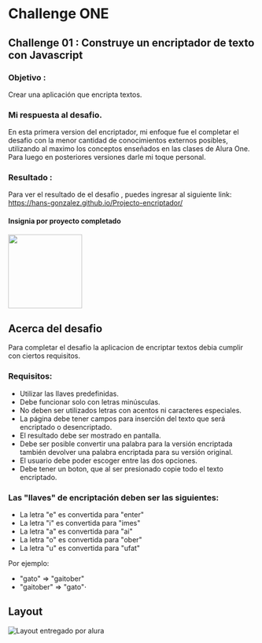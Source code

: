 # Challenge ONE 

## Challenge 01 : Construye un encriptador de texto con Javascript

### Objetivo : 
Crear una aplicación que encripta textos.

### Mi respuesta al desafio.

En esta primera version del encriptador, mi enfoque fue el  completar el desafio con la menor cantidad de conocimientos externos posibles, utilizando al maximo los conceptos enseñados en las clases de Alura One.
Para luego en posteriores versiones  darle mi toque personal.

### Resultado :
Para ver el resultado de el desafio , puedes ingresar al siguiente link:
https://hans-gonzalez.github.io/Projecto-encriptador/

#### Insignia por proyecto completado 
<img src = "https://user-images.githubusercontent.com/110706345/190925375-2f375a31-e1f3-4adc-b1e3-8f700ca1f1a8.png" width="150">


## Acerca del desafio

Para completar el desafio la aplicacion de encriptar textos debia cumplir con ciertos requisitos.
 
### Requisitos:
- Utilizar las llaves predefinidas.
- Debe funcionar solo con letras minúsculas.
- No deben ser utilizados letras con acentos ni caracteres especiales.
- La página debe tener campos para inserción del texto que será encriptado o desencriptado.
- El resultado debe ser mostrado en pantalla.
- Debe ser posible convertir una palabra para la versión encriptada también devolver una palabra encriptada para su versión original.
- El usuario debe poder escoger entre las dos opciones.
- Debe tener un boton, que al ser presionado copie todo el texto encriptado.

### Las "llaves" de encriptación deben ser las siguientes:

- La letra "e" es convertida para "enter"
- La letra "i" es convertida para "imes"
- La letra "a" es convertida para "ai"
- La letra "o" es convertida para "ober"
- La letra "u" es convertida para "ufat"

Por ejemplo:
* "gato" => "gaitober"
* "gaitober" => "gato"⋅

## Layout
![Layout entregado por alura](https://user-images.githubusercontent.com/110706345/190923621-8bed8304-e9ff-4e57-84ce-779d00114900.png)
